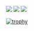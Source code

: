 ![](http://github-profile-summary-cards.vercel.app/api/cards/profile-details?username=ktagashira&theme=nord_bright)
![](http://github-profile-summary-cards.vercel.app/api/cards/repos-per-language?username=ktagashira&theme=nord_bright)
![](http://github-profile-summary-cards.vercel.app/api/cards/productive-time?username=ktagashira&theme=nord_bright&utcOffset=9)

[![trophy](https://github-profile-trophy.vercel.app/?username=ktagashira&theme=nord_bright&row=2&column=6
)](https://github.com/ryo-ma/github-profile-trophy)
<!--
**ktagashira/ktagashira** is a ✨ _special_ ✨ repository because its `README.md` (this file) appears on your GitHub profile.

Here are some ideas to get you started:

- 🔭 I’m currently working on ...
- 🌱 I’m currently learning ...
- 👯 I’m looking to collaborate on ...
- 🤔 I’m looking for help with ...
- 💬 Ask me about ...
- 📫 How to reach me: ...
- 😄 Pronouns: ...
- ⚡ Fun fact: ...
-->
